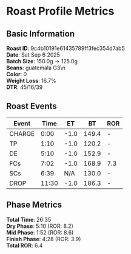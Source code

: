 # Roast Profile Metrics

## Basic Information
**Roast ID**: 9c4b10191e61435789ff3fec354d7ab5  
**Date**: Sat Sep 6 2025  
**Batch Size**: 150.0g → 125.0g  
**Beans**: guatemala G3\n  
**Color**: 0  
**Weight Loss**: 16.7%  
**DTR**: 45/16/39  

## Roast Events

| Event | Time | ET | BT | ROR |
|-------|------|----|----|-----|
| CHARGE | 0:00 | -1.0 | 149.4 | - |
| TP | 1:10 | -1.0 | 120.2 | - |
| DE | 5:10 | -1.0 | 152.9 | - |
| FCs | 7:02 | -1.0 | 168.9 | 7.3 |
| SCs | 6:39 | N/A | 130.0 | - |
| DROP | 11:30 | -1.0 | 186.3 | - |

## Phase Metrics
**Total Time**: 26:35  
**Dry Phase**: 5:10 (ROR: 8.2)  
**Mid Phase**: 1:52 (ROR: 8.6)  
**Finish Phase**: 4:28 (ROR: 3.9)  
**Total ROR**: 6.4  
